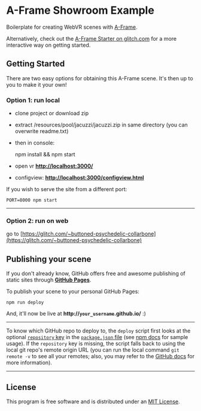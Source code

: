 # A-Frame Showroom Example

Boilerplate for creating WebVR scenes with [A-Frame](https://aframe.io).

Alternatively, check out the [A-Frame Starter on
glitch.com](https://glitch.com/~aframe) for a more interactive way on getting
started.

## Getting Started

There are two easy options for obtaining this A-Frame scene. It's then up to you to make it your own!

### Option 1: run local

- clone project or download zip
- extract /resources/pool/jacuzzi/jacuzzi.zip in same directory (you can overwrite readme.txt)
- then in console:


    npm install && npm start


- open vr [__http://localhost:3000/__](http://localhost:3000/)
- configview: [__http://localhost:3000/configview.html__](http://localhost:3000/configview.html)

If you wish to serve the site from a different port:

    PORT=8000 npm start


<hr>

### Option 2: run on web

go to [https://glitch.com/~buttoned-psychedelic-collarbone](https://glitch.com/~buttoned-psychedelic-collarbone)

## Publishing your scene

If you don't already know, GitHub offers free and awesome publishing of static sites through __[GitHub Pages](https://pages.github.com/)__.

To publish your scene to your personal GitHub Pages:

    npm run deploy

And, it'll now be live at __http://`your_username`.github.io/__ :)

<hr>

To know which GitHub repo to deploy to, the `deploy` script first looks at the optional [`repository` key](https://docs.npmjs.com/files/package.json#repository) in the [`package.json` file](package.json) (see [npm docs](https://docs.npmjs.com/files/package.json#repository) for sample usage). If the `repository` key is missing, the script falls back to using the local git repo's remote origin URL (you can run the local command `git remote -v` to see all your remotes; also, you may refer to the [GitHub docs](https://help.github.com/articles/about-remote-repositories/) for more information).

<hr>

## License

This program is free software and is distributed under an [MIT License](LICENSE).
